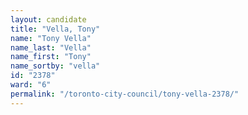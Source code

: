 ```yaml
---
layout: candidate
title: "Vella, Tony"
name: "Tony Vella"
name_last: "Vella"
name_first: "Tony"
name_sortby: "vella"
id: "2378"
ward: "6"
permalink: "/toronto-city-council/tony-vella-2378/"
---
```

